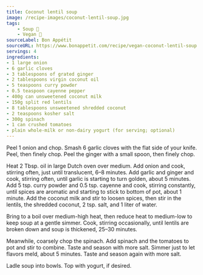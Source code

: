 ```yaml
---
title: Coconut lentil soup
image: /recipe-images/coconut-lentil-soup.jpg
tags:
    - Soup 🥣
    - Vegan 🌱
sourceLabel: Bon Appétit
sourceURL: https://www.bonappetit.com/recipe/vegan-coconut-lentil-soup
servings: 4
ingredients:
- 1 large onion
- 6 garlic cloves
- 3 tablespoons of grated ginger
- 2 tablespoons virgin coconut oil
- 5 teaspoons curry powder
- 0.5 teaspoon cayenne pepper
- 400g can unsweetened coconut milk
- 150g split red lentils
- 8 tablespoons unsweetened shredded coconut
- 2 teaspoons kosher salt
- 300g spinach
- 1 can crushed tomatoes
- plain whole-milk or non-dairy yogurt (for serving; optional)
---
```


Peel 1 onion and chop. Smash 6 garlic cloves with the flat side of your knife. Peel, then finely chop. Peel the ginger with a small spoon, then finely chop.

Heat 2 Tbsp. oil in large Dutch oven over medium. Add onion and cook, stirring often, just until translucent, 6–8 minutes. Add garlic and ginger and cook, stirring often, until garlic is starting to turn golden, about 5 minutes. Add 5 tsp. curry powder and 0.5 tsp. cayenne and cook, stirring constantly, until spices are aromatic and starting to stick to bottom of pot, about 1 minute. Add the coconut milk and stir to loosen spices, then stir in the lentils, the shredded coconut, 2 tsp. salt, and 1 liter of water.

Bring to a boil over medium-high heat, then reduce heat to medium-low to keep soup at a gentle simmer. Cook, stirring occasionally, until lentils are broken down and soup is thickened, 25–30 minutes.

Meanwhile, coarsely chop the spinach. Add spinach and the tomatoes to pot and stir to combine. Taste and season with more salt. Simmer just to let flavors meld, about 5 minutes. Taste and season again with more salt.

Ladle soup into bowls. Top with yogurt, if desired.
